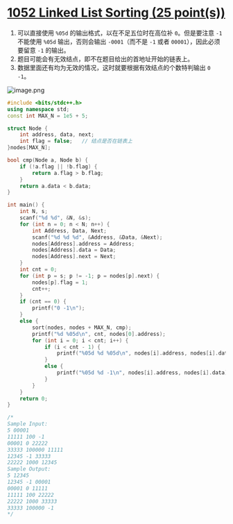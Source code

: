 # [1052 Linked List Sorting (25 point(s))](https://pintia.cn/problem-sets/994805342720868352/problems/994805425780670464)

1. 可以直接使用 `%05d` 的输出格式，以在不足五位时在高位补 `0`。但是要注意 `-1` 不能使用 `%05d` 输出，否则会输出 `-0001`（而不是 `-1` 或者 `00001`），因此必须要留意 `-1` 的输出。
2. 题目可能会有无效结点，即不在题目给出的首地址开始的链表上。
3. 数据里面还有均为无效的情况，这时就要根据有效结点的个数特判输出 `0 -1`。

![image.png](https://i.loli.net/2019/09/10/G64zQS231BnLa8w.png)

```c++
#include <bits/stdc++.h>
using namespace std;
const int MAX_N = 1e5 + 5;

struct Node {
	int address, data, next;
	int flag = false;	// 结点是否在链表上
}nodes[MAX_N];

bool cmp(Node a, Node b) {
	if (!a.flag || !b.flag) {
		return a.flag > b.flag;
	}
	return a.data < b.data;
}

int main() {
	int N, s;
	scanf("%d %d", &N, &s);
	for (int n = 0; n < N; n++) {
		int Address, Data, Next;
		scanf("%d %d %d", &Address, &Data, &Next);
		nodes[Address].address = Address;
		nodes[Address].data = Data;
		nodes[Address].next = Next;
	}
	int cnt = 0;
	for (int p = s; p != -1; p = nodes[p].next) {
		nodes[p].flag = 1;
		cnt++;
	}
	if (cnt == 0) {
		printf("0 -1\n");
	}
	else {
		sort(nodes, nodes + MAX_N, cmp);
		printf("%d %05d\n", cnt, nodes[0].address);
		for (int i = 0; i < cnt; i++) {
			if (i < cnt - 1) {
				printf("%05d %d %05d\n", nodes[i].address, nodes[i].data, nodes[i + 1].address);
			}
			else {
				printf("%05d %d -1\n", nodes[i].address, nodes[i].data);
			}
		}
	}
	return 0;
}

/*
Sample Input:
5 00001
11111 100 -1
00001 0 22222
33333 100000 11111
12345 -1 33333
22222 1000 12345
Sample Output:
5 12345
12345 -1 00001
00001 0 11111
11111 100 22222
22222 1000 33333
33333 100000 -1
*/

```

